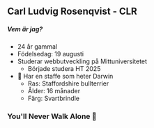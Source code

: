 ## Carl Ludvig Rosenqvist - CLR

##### Vem är jag?
* 24 år gammal
* Födelsedag: 19 augusti
* Studerar webbutveckling på Mittuniversitetet
  * Började studera HT 2025
* 🐶 Har en staffe som heter Darwin
  * Ras: Staffordshire bullterrier
  * Ålder: 16 månader
  * Färg: Svartbrindle

### You'll Never Walk Alone 🔴
<!--
**CLR2001/CLR2001** is a ✨ _special_ ✨ repository because its `README.md` (this file) appears on your GitHub profile.

Here are some ideas to get you started:

- 🔭 I’m currently working on ...
- 🌱 I’m currently learning ...
- 👯 I’m looking to collaborate on ...
- 🤔 I’m looking for help with ...
- 💬 Ask me about ...
- 📫 How to reach me: ...
- 😄 Pronouns: ...
- ⚡ Fun fact: ...
-->
